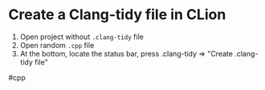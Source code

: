 # Create a Clang-tidy file in CLion

1. Open project without `.clang-tidy` file
2. Open random `.cpp` file
3. At the bottom, locate the status bar, press .clang-tidy => "Create .clang-tidy file"

#cpp 